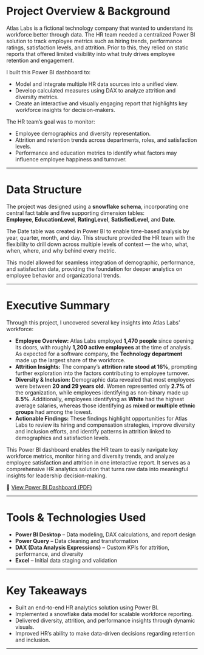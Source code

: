 # Project Overview & Background

Atlas Labs is a fictional technology company that wanted to understand its workforce better through data. The HR team needed a centralized Power BI solution to track employee metrics such as hiring trends, performance ratings, satisfaction levels, and attrition. Prior to this, they relied on static reports that offered limited visibility into what truly drives employee retention and engagement.

I built this Power BI dashboard to:
- Model and integrate multiple HR data sources into a unified view.  
- Develop calculated measures using DAX to analyze attrition and diversity metrics.  
- Create an interactive and visually engaging report that highlights key workforce insights for decision-makers.

The HR team’s goal was to monitor:
- Employee demographics and diversity representation.  
- Attrition and retention trends across departments, roles, and satisfaction levels.  
- Performance and education metrics to identify what factors may influence employee happiness and turnover.

---

# Data Structure

The project was designed using a **snowflake schema**, incorporating one central fact table and five supporting dimension tables:  
**Employee**, **EducationLevel**, **RatingLevel**, **SatisfiedLevel**, and **Date**.  

The Date table was created in Power BI to enable time-based analysis by year, quarter, month, and day. This structure provided the HR team with the flexibility to drill down across multiple levels of context — the who, what, when, where, and why behind every metric.

This model allowed for seamless integration of demographic, performance, and satisfaction data, providing the foundation for deeper analytics on employee behavior and organizational trends.

---

# Executive Summary

Through this project, I uncovered several key insights into Atlas Labs’ workforce:

- **Employee Overview:** Atlas Labs employed **1,470 people** since opening its doors, with roughly **1,200 active employees** at the time of analysis. As expected for a software company, the **Technology department** made up the largest share of the workforce.  
- **Attrition Insights:** The company’s **attrition rate stood at 16%**, prompting further exploration into the factors contributing to employee turnover.  
- **Diversity & Inclusion:** Demographic data revealed that most employees were between **20 and 29 years old**. Women represented only **2.7%** of the organization, while employees identifying as non-binary made up **8.5%**. Additionally, employees identifying as **White** had the highest average salaries, whereas those identifying as **mixed or multiple ethnic groups** had among the lowest.  
- **Actionable Findings:** These findings highlight opportunities for Atlas Labs to review its hiring and compensation strategies, improve diversity and inclusion efforts, and identify patterns in attrition linked to demographics and satisfaction levels.

This Power BI dashboard enables the HR team to easily navigate key workforce metrics, monitor hiring and diversity trends, and analyze employee satisfaction and attrition in one interactive report. It serves as a comprehensive HR analytics solution that turns raw data into meaningful insights for leadership decision-making.

📄 [View Power BI Dashboard (PDF)](Atlas%20Labs%20HR%20Analytics.pdf)



---

# Tools & Technologies Used
- **Power BI Desktop** – Data modeling, DAX calculations, and report design  
- **Power Query** – Data cleaning and transformation  
- **DAX (Data Analysis Expressions)** – Custom KPIs for attrition, performance, and diversity  
- **Excel** – Initial data staging and validation  

---

# Key Takeaways
- Built an end-to-end HR analytics solution using Power BI.  
- Implemented a snowflake data model for scalable workforce reporting.  
- Delivered diversity, attrition, and performance insights through dynamic visuals.  
- Improved HR’s ability to make data-driven decisions regarding retention and inclusion.

---

